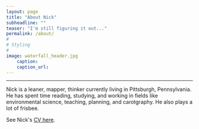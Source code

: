 ```yaml
---
layout: page
title: "About Nick"
subheadline: ""
teaser: "I'm still figuring it out..."
permalink: /about/
#
# Styling
#
image: waterfall_header.jpg
    caption:
    caption_url:
---
```

---

Nick is a leaner, mapper, thinker currently living in Pittsburgh, Pennsylvania. He has spent time reading, studying, and working in fields like environmental science, teaching, planning, and carotgraphy. He also plays a lot of frisbee.

See Nick's [CV here](http://www.nickwilgruber.com/cv/).
